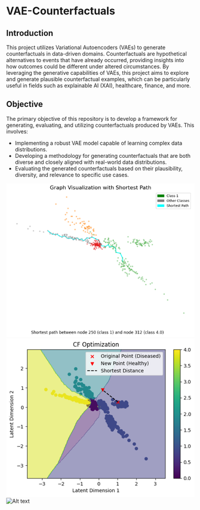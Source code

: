 # VAE-Counterfactuals

## Introduction

This project utilizes Variational Autoencoders (VAEs) to generate counterfactuals in data-driven domains. Counterfactuals are hypothetical alternatives to events that have already occurred, providing insights into how outcomes could be different under altered circumstances. By leveraging the generative capabilities of VAEs, this project aims to explore and generate plausible counterfactual examples, which can be particularly useful in fields such as explainable AI (XAI), healthcare, finance, and more.

## Objective

The primary objective of this repository is to develop a framework for generating, evaluating, and utilizing counterfactuals produced by VAEs. This involves:

- Implementing a robust VAE model capable of learning complex data distributions.
- Developing a methodology for generating counterfactuals that are both diverse and closely aligned with real-world data distributions.
- Evaluating the generated counterfactuals based on their plausibility, diversity, and relevance to specific use cases.

![Alt text](eeer.png "Optional title")
![Alt text](epzz.png "Optional title")
![Alt text](output12.png "Optional title")
